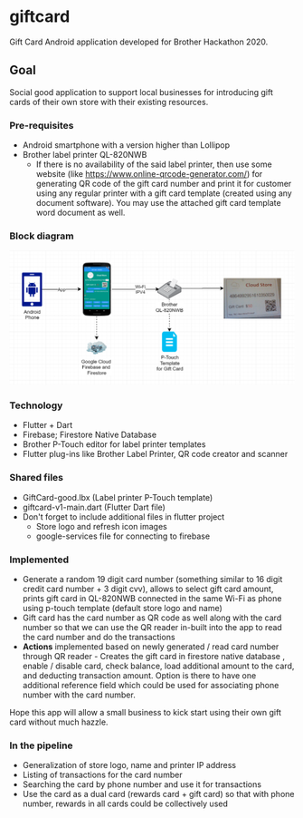 # giftcard
Gift Card Android application developed for Brother Hackathon 2020.
## Goal
Social good application to support local businesses for introducing gift cards of their own store with their existing resources.
### Pre-requisites
- Android smartphone with a version higher than Lollipop
- Brother label printer QL-820NWB
  - If there is no availability of the said label printer, then use some website (like https://www.online-qrcode-generator.com/) for generating QR code of the gift card number and print it for customer using any regular printer with a gift card template (created using any document software). You may use the attached gift card template word document as well.
### Block diagram
![Gift Card block diagram](GiftcardAppBH2020-Diagram.png)
### Technology
- Flutter + Dart
- Firebase; Firestore Native Database
- Brother P-Touch editor for label printer templates
- Flutter plug-ins like Brother Label Printer, QR code creator and scanner
### Shared files
- GiftCard-good.lbx (Label printer P-Touch template)
- giftcard-v1-main.dart (Flutter Dart file)
- Don't forget to include additional files in flutter project
  - Store logo and refresh icon images
  - google-services file for connecting to firebase
### Implemented
- Generate a random 19 digit card number (something similar to 16 digit credit card number + 3 digit cvv), allows to select gift card amount, prints gift card in QL-820NWB connected in the same Wi-Fi as phone using p-touch template (default store logo and name)
- Gift card has the card number as QR code as well along with the card number so that we can use the QR reader in-built into the app to read the card number and do the transactions
- **Actions** implemented based on newly generated / read card number through QR reader - Creates the gift card in firestore native database , enable / disable card, check balance, load additional amount to the card, and deducting transaction amount. Option is there to have one additional reference field which could be used for associating phone number with the card number.

Hope this app will allow a small business to kick start using their own gift card without much hazzle. 
### In the pipeline
- Generalization of store logo, name and printer IP address
- Listing of transactions for the card number
- Searching the card by phone number and use it for transactions
- Use the card as a dual card (rewards card + gift card) so that with phone number, rewards in all cards could be collectively used
